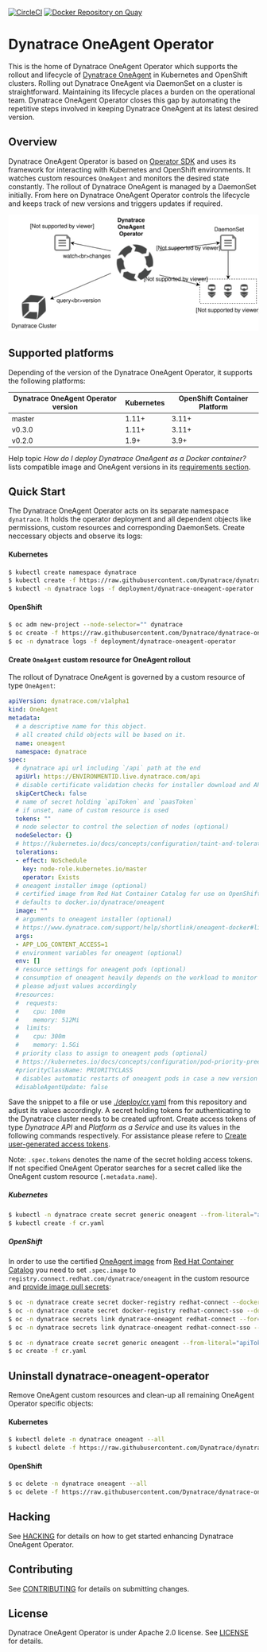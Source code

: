 [![CircleCI](https://circleci.com/gh/Dynatrace/dynatrace-oneagent-operator.svg?style=shield)](https://circleci.com/gh/Dynatrace/dynatrace-oneagent-operator)
[![Docker Repository on Quay](https://quay.io/repository/dynatrace/dynatrace-oneagent-operator/status "Docker Repository on Quay")](https://quay.io/repository/dynatrace/dynatrace-oneagent-operator)

# Dynatrace OneAgent Operator

This is the home of Dynatrace OneAgent Operator which supports the rollout and lifecycle of [Dynatrace OneAgent](https://www.dynatrace.com/support/help/get-started/introduction/what-is-oneagent/) in Kubernetes and OpenShift clusters.
Rolling out Dynatrace OneAgent via DaemonSet on a cluster is straightforward.
Maintaining its lifecycle places a burden on the operational team.
Dynatrace OneAgent Operator closes this gap by automating the repetitive steps involved in keeping Dynatrace OneAgent at its latest desired version.


## Overview

Dynatrace OneAgent Operator is based on [Operator SDK](https://github.com/operator-framework/operator-sdk) and uses its framework for interacting with Kubernetes and OpenShift environments.
It watches custom resources `OneAgent` and monitors the desired state constantly.
The rollout of Dynatrace OneAgent is managed by a DaemonSet initially.
From here on Dynatrace OneAgent Operator controls the lifecycle and keeps track of new versions and triggers updates if required.

![Overview](./overview.svg)

## Supported platforms

Depending of the version of the Dynatrace OneAgent Operator, it supports the following platforms:

| Dynatrace OneAgent Operator version | Kubernetes | OpenShift Container Platform |
| ----------------------------------- | ---------- | ---------------------------- |
| master                              | 1.11+      | 3.11+                        |
| v0.3.0                              | 1.11+      | 3.11+                        |
| v0.2.0                              | 1.9+       | 3.9+                         |

Help topic _How do I deploy Dynatrace OneAgent as a Docker container?_ lists compatible image and OneAgent versions in its [requirements section](https://www.dynatrace.com/support/help/infrastructure/containers/how-do-i-deploy-dynatrace-oneagent-as-docker-container/#requirements).


## Quick Start

The Dynatrace OneAgent Operator acts on its separate namespace `dynatrace`.
It holds the operator deployment and all dependent objects like permissions, custom resources and
corresponding DaemonSets.
Create neccessary objects and observe its logs:

#### Kubernetes
```sh
$ kubectl create namespace dynatrace
$ kubectl create -f https://raw.githubusercontent.com/Dynatrace/dynatrace-oneagent-operator/v0.3.0/deploy/kubernetes.yaml
$ kubectl -n dynatrace logs -f deployment/dynatrace-oneagent-operator
```

#### OpenShift
```sh
$ oc adm new-project --node-selector="" dynatrace
$ oc create -f https://raw.githubusercontent.com/Dynatrace/dynatrace-oneagent-operator/v0.3.0/deploy/openshift.yaml
$ oc -n dynatrace logs -f deployment/dynatrace-oneagent-operator
```


#### Create `OneAgent` custom resource for OneAgent rollout
The rollout of Dynatrace OneAgent is governed by a custom resource of type `OneAgent`:
```yaml
apiVersion: dynatrace.com/v1alpha1
kind: OneAgent
metadata:
  # a descriptive name for this object.
  # all created child objects will be based on it.
  name: oneagent
  namespace: dynatrace
spec:
  # dynatrace api url including `/api` path at the end
  apiUrl: https://ENVIRONMENTID.live.dynatrace.com/api
  # disable certificate validation checks for installer download and API communication
  skipCertCheck: false
  # name of secret holding `apiToken` and `paasToken`
  # if unset, name of custom resource is used
  tokens: ""
  # node selector to control the selection of nodes (optional)
  nodeSelector: {}
  # https://kubernetes.io/docs/concepts/configuration/taint-and-toleration/ (optional)
  tolerations:
  - effect: NoSchedule
    key: node-role.kubernetes.io/master
    operator: Exists
  # oneagent installer image (optional)
  # certified image from Red Hat Container Catalog for use on OpenShift: registry.connect.redhat.com/dynatrace/oneagent
  # defaults to docker.io/dynatrace/oneagent
  image: ""
  # arguments to oneagent installer (optional)
  # https://www.dynatrace.com/support/help/shortlink/oneagent-docker#limitations
  args:
  - APP_LOG_CONTENT_ACCESS=1
  # environment variables for oneagent (optional)
  env: []
  # resource settings for oneagent pods (optional)
  # consumption of oneagent heavily depends on the workload to monitor
  # please adjust values accordingly
  #resources:
  #  requests:
  #    cpu: 100m
  #    memory: 512Mi
  #  limits:
  #    cpu: 300m
  #    memory: 1.5Gi
  # priority class to assign to oneagent pods (optional)
  # https://kubernetes.io/docs/concepts/configuration/pod-priority-preemption/
  #priorityClassName: PRIORITYCLASS
  # disables automatic restarts of oneagent pods in case a new version is available
  #disableAgentUpdate: false
```
Save the snippet to a file or use [./deploy/cr.yaml](https://raw.githubusercontent.com/Dynatrace/dynatrace-oneagent-operator/v0.3.0/deploy/cr.yaml) from this repository and adjust its values accordingly.
A secret holding tokens for authenticating to the Dynatrace cluster needs to be created upfront.
Create access tokens of type *Dynatrace API* and *Platform as a Service* and use its values in the following commands respectively.
For assistance please refere to [Create user-generated access tokens](https://www.dynatrace.com/support/help/get-started/introduction/why-do-i-need-an-access-token-and-an-environment-id/#create-user-generated-access-tokens).

Note: `.spec.tokens` denotes the name of the secret holding access tokens. If not specified OneAgent Operator searches for a secret called like the OneAgent custom resource (`.metadata.name`).

##### Kubernetes
```sh
$ kubectl -n dynatrace create secret generic oneagent --from-literal="apiToken=DYNATRACE_API_TOKEN" --from-literal="paasToken=PLATFORM_AS_A_SERVICE_TOKEN"
$ kubectl create -f cr.yaml
```

##### OpenShift
In order to use the certified [OneAgent image](https://access.redhat.com/containers/#/registry.connect.redhat.com/dynatrace/oneagent)
from [Red Hat Container Catalog](https://access.redhat.com/containers/) you need to set `.spec.image` to `registry.connect.redhat.com/dynatrace/oneagent` in the custom resource
and [provide image pull secrets](https://access.redhat.com/documentation/en-us/openshift_container_platform/3.9/html/developer_guide/dev-guide-managing-images#pulling-private-registries-delegated-auth):
```sh
$ oc -n dynatrace create secret docker-registry redhat-connect --docker-server=registry.connect.redhat.com --docker-username=REDHAT_CONNECT_USERNAME --docker-password=REDHAT_CONNECT_PASSWORD --docker-email=unused
$ oc -n dynatrace create secret docker-registry redhat-connect-sso --docker-server=sso.redhat.com --docker-username=REDHAT_CONNECT_USERNAME --docker-password=REDHAT_CONNECT_PASSWORD --docker-email=unused
$ oc -n dynatrace secrets link dynatrace-oneagent redhat-connect --for=pull
$ oc -n dynatrace secrets link dynatrace-oneagent redhat-connect-sso --for=pull
```
```sh
$ oc -n dynatrace create secret generic oneagent --from-literal="apiToken=DYNATRACE_API_TOKEN" --from-literal="paasToken=PLATFORM_AS_A_SERVICE_TOKEN"
$ oc create -f cr.yaml
```


## Uninstall dynatrace-oneagent-operator
Remove OneAgent custom resources and clean-up all remaining OneAgent Operator specific objects:


#### Kubernetes
```sh
$ kubectl delete -n dynatrace oneagent --all
$ kubectl delete -f https://raw.githubusercontent.com/Dynatrace/dynatrace-oneagent-operator/v0.3.0/deploy/kubernetes.yaml
```

#### OpenShift
```sh
$ oc delete -n dynatrace oneagent --all
$ oc delete -f https://raw.githubusercontent.com/Dynatrace/dynatrace-oneagent-operator/v0.3.0/deploy/openshift.yaml
```


## Hacking

See [HACKING](HACKING.md) for details on how to get started enhancing Dynatrace OneAgent Operator.


## Contributing

See [CONTRIBUTING](CONTRIBUTING.md) for details on submitting changes.


## License

Dynatrace OneAgent Operator is under Apache 2.0 license. See [LICENSE](LICENSE) for details.

